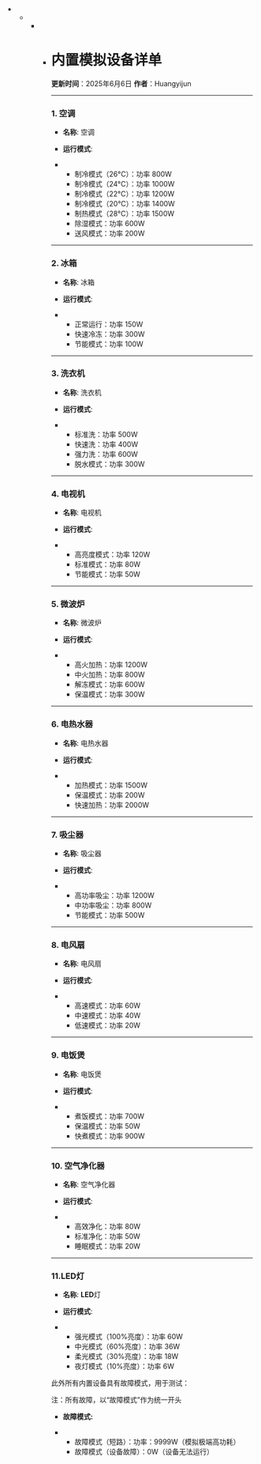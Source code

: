 - - - - # 内置模拟设备详单
    
        **更新时间**：2025年6月6日
        **作者**：Huangyijun
    
         
    
        ------
    
        ### 1. **空调**
    
        - **名称**: 空调
        - **运行模式**:
    
        - - 制冷模式（26°C）：功率 800W
          - 制冷模式（24°C）：功率 1000W
          - 制冷模式（22°C）：功率 1200W
          - 制冷模式（20°C）：功率 1400W
          - 制热模式（28°C）：功率 1500W
          - 除湿模式：功率 600W
          - 送风模式：功率 200W
    
        ------
    
        ### 2. **冰箱**
    
        - **名称**: 冰箱
        - **运行模式**:
    
        - - 正常运行：功率 150W
          - 快速冷冻：功率 300W
          - 节能模式：功率 100W
    
        ------
    
        ### 3. **洗衣机**
    
        - **名称**: 洗衣机
        - **运行模式**:
    
        - - 标准洗：功率 500W
          - 快速洗：功率 400W
          - 强力洗：功率 600W
          - 脱水模式：功率 300W
    
        ------
    
        ### 4. **电视机**
    
        - **名称**: 电视机
        - **运行模式**:
    
        - - 高亮度模式：功率 120W
          - 标准模式：功率 80W
          - 节能模式：功率 50W
    
        ------
    
        ### 5. **微波炉**
    
        - **名称**: 微波炉
        - **运行模式**:
    
        - - 高火加热：功率 1200W
          - 中火加热：功率 800W
          - 解冻模式：功率 600W
          - 保温模式：功率 300W
    
        ------
    
        ### 6. **电热水器**
    
        - **名称**: 电热水器
        - **运行模式**:
    
        - - 加热模式：功率 1500W
          - 保温模式：功率 200W
          - 快速加热：功率 2000W
    
        ------
    
        ### 7. **吸尘器**
    
        - **名称**: 吸尘器
        - **运行模式**:
    
        - - 高功率吸尘：功率 1200W
          - 中功率吸尘：功率 800W
          - 节能模式：功率 500W
    
        ------
    
        ### 8. **电风扇**
    
        - **名称**: 电风扇
        - **运行模式**:
    
        - - 高速模式：功率 60W
          - 中速模式：功率 40W
          - 低速模式：功率 20W
    
        ------
    
        ### 9. **电饭煲**
    
        - **名称**: 电饭煲
        - **运行模式**:
    
        - - 煮饭模式：功率 700W
          - 保温模式：功率 50W
          - 快煮模式：功率 900W
    
        ------
    
        ### 10. **空气净化器**
    
        - **名称**: 空气净化器
        - **运行模式**:
    
        - - 高效净化：功率 80W
          - 标准净化：功率 50W
          - 睡眠模式：功率 20W
    
        ------
    
        ### **11.LED灯**
    
        - **名称**: **LED**灯
        - **运行模式**:
    
        - - 强光模式（100%亮度）：功率 60W
          - 中光模式（60%亮度）：功率 36W
          - 柔光模式（30%亮度）：功率 18W
          - 夜灯模式（10%亮度）：功率 6W
    
        
    
        
    
        此外所有内置设备具有故障模式，用于测试：
    
        注：所有故障，以“故障模式”作为统一开头
    
        - **故障模式:** 
      
        - - 故障模式（短路）：功率：9999W（模拟极端高功耗）
          - 故障模式（设备故障）：0W（设备无法运行）
